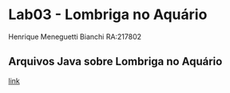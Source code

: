 # Lab03 - Lombriga no Aquário

Henrique Meneguetti Bianchi 
RA:217802

## Arquivos Java sobre Lombriga no Aquário

[link](https://github.com/HenriqueMeneguettiBianchi/MC322-217802/tree/main/lab03/pt.c02oo.s02classe.s03lombriga/src/pt/c02oo/s02classe/s03lombriga)